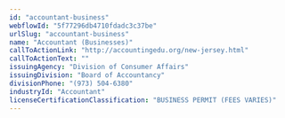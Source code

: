 ```yaml
---
id: "accountant-business"
webflowId: "5f77296db4710fdadc3c37be"
urlSlug: "accountant-business"
name: "Accountant (Businesses)"
callToActionLink: "http://accountingedu.org/new-jersey.html"
callToActionText: ""
issuingAgency: "Division of Consumer Affairs"
issuingDivision: "Board of Accountancy"
divisionPhone: "(973) 504-6380"
industryId: "Accountant"
licenseCertificationClassification: "BUSINESS PERMIT (FEES VARIES)"
---
```

